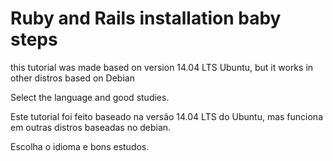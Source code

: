 # Ruby and Rails installation baby steps

this tutorial was made based on version 14.04 LTS Ubuntu, but it works in other distros based on Debian 

Select the language and good studies.


Este tutorial foi feito baseado na versão 14.04 LTS do Ubuntu, mas funciona em outras distros baseadas no debian.

Escolha o idioma e bons estudos.
